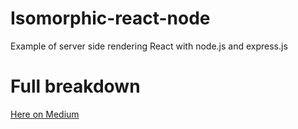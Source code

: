 # Isomorphic-react-node
Example of server side rendering React with node.js and express.js

# Full breakdown 
<a href="https://medium.com/@howell.tom2/isomorphic-react-with-node-js-ae822e899435#.4xmz4vemt">Here on Medium</a>
